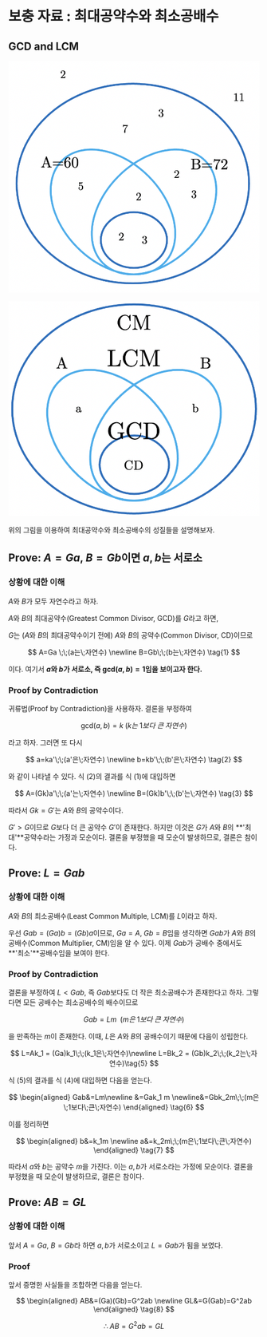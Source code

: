 # 보충 자료 : 최대공약수와 최소공배수

## GCD and LCM

![](%EB%B3%B4%EC%B6%A9%20%EC%9E%90%EB%A3%8C%20%EC%B5%9C%EB%8C%80%EA%B3%B5%EC%95%BD%EC%88%98%EC%99%80%20%EC%B5%9C%EC%86%8C%EA%B3%B5%EB%B0%B0%EC%88%98%20161f0f24f931802cbe25e788d3d23642/Untitled.png)

![](%EB%B3%B4%EC%B6%A9%20%EC%9E%90%EB%A3%8C%20%EC%B5%9C%EB%8C%80%EA%B3%B5%EC%95%BD%EC%88%98%EC%99%80%20%EC%B5%9C%EC%86%8C%EA%B3%B5%EB%B0%B0%EC%88%98%20161f0f24f931802cbe25e788d3d23642/Untitled%201.png)

위의 그림을 이용하여 최대공약수와 최소공배수의 성질들을 설명해보자.

## Prove: $A=Ga$, $B=Gb$이면 $a, b$는 서로소

### 상황에 대한 이해

$A$와 $B$가 모두 자연수라고 하자.

$A$와 $B$의 최대공약수(Greatest Common Divisor, GCD)를 $G$라고 하면,

$G$는 ($A$와 $B$의 최대공약수이기 전에) $A$와 $B$의 공약수(Common Divisor, CD)이므로

$$
A=Ga \;\;(a는\;자연수) \newline B=Gb\;\;(b는\;자연수) \tag{1}
$$

이다. 여기서 **$a$와 $b$가 서로소, 즉 $\textrm{gcd}(a, b)=1$임을 보이고자 한다.**

### Proof by Contradiction

귀류법(Proof by Contradiction)을 사용하자. 결론을 부정하여

$$
\textrm{gcd}(a, b)=k\;(k는 \;1보다 \;큰\;자연수)
$$

라고 하자. 그러면 또 다시

$$
a=ka'\;\;(a'은\;자연수) \newline b=kb'\;\;(b'은\;자연수) \tag{2}
$$

와 같이 나타낼 수 있다. 식 $(2)$의 결과를 식 $(1)$에 대입하면

$$
A=(Gk)a'\;\;(a'는\;자연수) \newline B=(Gk)b'\;\;(b'는\;자연수) \tag{3}
$$

따라서 $Gk=G'$는 $A$와 $B$의 공약수이다.

$G'>G$이므로 $G$보다 더 큰 공약수 $G'$이 존재한다. 하지만 이것은 $G$가 $A$와 $B$의 **'최대'**공약수라는 가정과 모순이다. 결론을 부정했을 때 모순이 발생하므로, 결론은 참이다.

## Prove: $L=Gab$

### 상황에 대한 이해

$A$와 $B$의 최소공배수(Least Common Multiple, LCM)를 $L$이라고 하자.

우선 $Gab=(Ga)b=(Gb)a$이므로, $Ga=A,\;Gb=B$임을 생각하면 $Gab$가 $A$와 $B$의 공배수(Common Multiplier, CM)임을 알 수 있다. 이제 $Gab$가 공배수 중에서도 **'최소'**공배수임을 보여야 한다.

### Proof by Contradiction

결론을 부정하여 $L<Gab$, 즉 $Gab$보다도 더 작은 최소공배수가 존재한다고 하자. 그렇다면 모든 공배수는 최소공배수의 배수이므로

$$
Gab=Lm\;\;(m은\;1보다\;큰\;자연수) \tag{4}
$$

을 만족하는 $m$이 존재한다. 이때, $L$은 $A$와 $B$의 공배수이기 때문에 다음이 성립한다.

$$
L=Ak_1 = (Ga)k_1\;\;(k_1은\;자연수)\newline L=Bk_2 = (Gb)k_2\;\;(k_2는\;자연수)\tag{5}
$$

식 $(5)$의 결과를 식 $(4)$에 대입하면 다음을 얻는다.

$$
\begin{aligned} Gab&=Lm\newline &=Gak_1 m \newline&=Gbk_2m\;\;(m은\;1보다\;큰\;자연수) \end{aligned} \tag{6}
$$

이를 정리하면

$$
\begin{aligned} b&=k_1m \newline a&=k_2m\;\;(m은\;1보다\;큰\;자연수) \end{aligned} \tag{7}
$$

따라서 $a$와 $b$는 공약수 $m$을 가진다. 이는 $a,b$가 서로소라는 가정에 모순이다. 결론을 부정했을 때 모순이 발생하므로, 결론은 참이다.

## Prove: $AB=GL$

### 상황에 대한 이해

앞서 $A=Ga$, $B=Gb$라 하면 $a,b$가 서로소이고 $L=Gab$가 됨을 보였다.

### Proof

앞서 증명한 사실들을 조합하면 다음을 얻는다.

$$
\begin{aligned} AB&=(Ga)(Gb)=G^2ab \newline GL&=G(Gab)=G^2ab \end{aligned} \tag{8}
$$

$$
\therefore \; AB=G^2ab=GL \tag{9}
$$